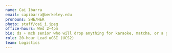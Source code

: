 ```yaml
---
name: Cai Ibarra
email: capibarra@berkeley.edu
pronouns: SHE/HER
photo: staff/cai_i.jpeg
office-hours: Wed 2–4pm
bio: ds + mcb senior who will drop anything for karaoke, matcha, or a great sunset. super excited to have you in data 8!
role: 20-hour Lead uGSI (UCS2)
team: Logistics
---
```

